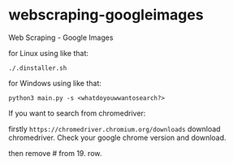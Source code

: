 # webscraping-googleimages
Web Scraping - Google Images


for Linux using like that:

```
./.dinstaller.sh
```

for Windows using like that:

```
python3 main.py -s <whatdoyouwwantosearch?>
```

If you want to search from chromedriver:

firstly ```https://chromedriver.chromium.org/downloads``` download chromedriver. Check your google chrome version and download.

then remove # from 19. row.
